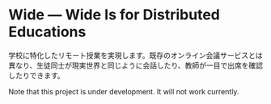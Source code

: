 # Wide — Wide Is for Distributed Educations
学校に特化したリモート授業を実現します。既存のオンライン会議サービスとは異なり、生徒同士が現実世界と同じように会話したり、教師が一目で出席を確認したりできます。

Note that this project is under development. It will not work currently.
